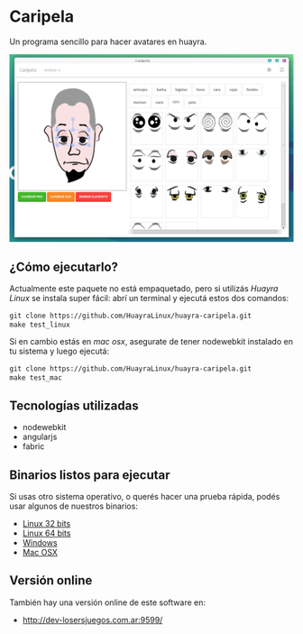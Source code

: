 # Caripela

Un programa sencillo para hacer avatares en huayra.

![](images/preview.png)

## ¿Cómo ejecutarlo?

Actualmente este paquete no está empaquetado, pero si utilizás
*Huayra Linux* se instala super fácil: abrí un terminal
y ejecutá estos dos comandos:

    git clone https://github.com/HuayraLinux/huayra-caripela.git
    make test_linux

Si en cambio estás en *mac osx*, asegurate de tener nodewebkit
instalado en tu sistema y luego ejecutá:

    git clone https://github.com/HuayraLinux/huayra-caripela.git
    make test_mac
    
## Tecnologías utilizadas

* nodewebkit
* angularjs
* fabric

## Binarios listos para ejecutar

Si usas otro sistema operativo, o querés hacer una prueba
rápida, podés usar algunos de nuestros binarios:

* [Linux 32 bits](https://drive.google.com/uc?id=0B9QBzNt2AHGzZEpMejdhVGNoOUE&export=download)
* [Linux 64 bits](https://drive.google.com/uc?id=0B9QBzNt2AHGzVXo2WjhZZFNiZ1U&export=download)
* [Windows](https://drive.google.com/uc?id=0B9QBzNt2AHGzb1RJMTY0Qjdsejg&export=download)
* [Mac OSX](https://drive.google.com/uc?id=0B9QBzNt2AHGzbkJ4Y1Z4ZldLeVk&export=download)

## Versión online

También hay una versión online de este software en:

* http://dev-losersjuegos.com.ar:9599/


